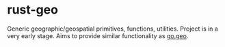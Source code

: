# rust-geo

Generic geographic/geospatial primitives, functions, utilities. Project is in a very early stage. Aims to provide similar functionality as [go.geo](https://github.com/paulmach/go.geo).
